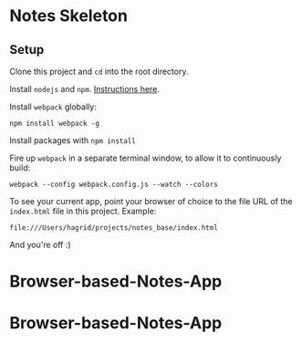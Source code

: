# Notes Skeleton

## Setup

Clone this project and `cd` into the root directory.

Install `nodejs` and `npm`. [Instructions here](https://docs.npmjs.com/getting-started/installing-node).

Install `webpack` globally:
```
npm install webpack -g
```

Install packages with `npm install`

Fire up `webpack` in a separate terminal window, to allow it to continuously build:
```
webpack --config webpack.config.js --watch --colors
```

To see your current app, point your browser of choice to the file URL of the `index.html` file in this project. Example:
```
file:///Users/hagrid/projects/notes_base/index.html
```

And you're off :)
# Browser-based-Notes-App
# Browser-based-Notes-App
